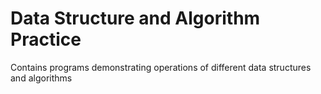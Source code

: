 # Data Structure and Algorithm Practice

Contains programs demonstrating operations of different data structures and algorithms
